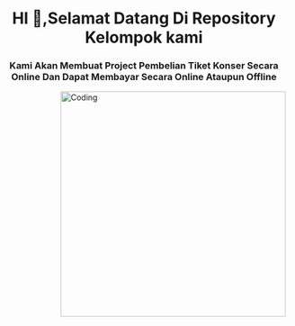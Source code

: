 <h1 align ="center"> HI 👋,Selamat Datang Di Repository Kelompok kami</h1>
<h3 align ="center">Kami Akan Membuat Project Pembelian Tiket Konser Secara Online Dan Dapat Membayar Secara Online Ataupun Offline</h3>
<img align="right" alt="Coding" width="400" src="https://media0.giphy.com/media/v1.Y2lkPTc5MGI3NjExZTNpYjEwa2Y5d290cHQ5aGNza2phbzF4Ym90eGw1cWZmM3I3bDV0dCZlcD12MV9pbnRlcm5hbF9naWZfYnlfaWQmY3Q9Zw/hVHpGTy7FjkahoXwdo/giphy.gif">
